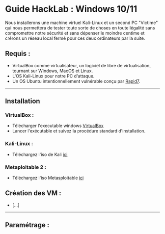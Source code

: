 # Guide HackLab : Windows 10/11

Nous installerons une machine virtuel Kali-Linux et un second PC "Victime" qui nous permettera de tester toute sorte de choses en toute légalité sans compromettre notre sécurité et sans dépenser le moindre centime et crérons un réseau local fermé pour ces deux ordinateurs par la suite.
## Requis :
- VirtualBox comme virtualisateur, un logiciel de libre de virtualisation, tournant sur Windows, MacOS et Linux.
- L'OS Kali-Linux pour notre PC d'attaque. 
- Un OS Ubuntu intentionnellement vulnérable conçu par [Rapid7](https://www.rapid7.com/).
__________________________
## Installation
### VirtualBox :
- Télécharger l'executable windows [VirtualBox](https://www.virtualbox.org/wiki/Downloads) 
- Lancer l'exécutable et suivez la procédure standard d'installation.
### Kali-Linux :
- Téléchargez l'iso de Kali [ici](https://cdimage.kali.org/kali-2024.1/kali-linux-2024.1-virtualbox-amd64.7z)
### Metaploitable 2 :
- Téléchargez l'iso Metasploitable [ici](https://sourceforge.net/projects/metasploitable/)

## Création des VM :
- [...]
__________________________________
## Paramétrage :
